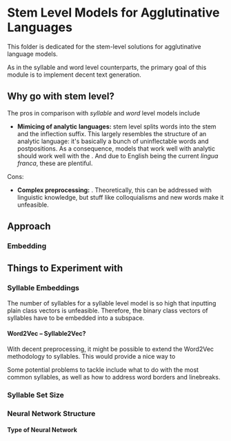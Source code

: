 # Stem Level Models for Agglutinative Languages

This folder is dedicated for the stem-level solutions for agglutinative language models.

As in the syllable and word level counterparts, the primary goal of this module is to implement decent text generation.

## Why go with stem level?

The pros in comparison with _syllable_ and _word_ level models include

* __Mimicing of analytic languages:__ stem level splits words into the stem and the inflection suffix. This largely resembles the structure of an analytic language: it's basically a bunch of uninflectable words and postpositions. As a consequence, models that work well with analytic should work well with the . And due to English being the current _lingua franca_, these are plentiful.

Cons:

* __Complex preprocessing:__ . Theoretically, this can be addressed with linguistic knowledge, but stuff like colloquialisms and new words make it unfeasible.


## Approach

### Embedding 

## Things to Experiment with

### Syllable Embeddings

The number of syllables for a syllable level model is so high that inputting plain class vectors is unfeasible. Therefore, the binary class vectors of syllables have to be embedded into a subspace.


#### Word2Vec – Syllable2Vec?

With decent preprocessing, it might be possible to extend the Word2Vec methodology to syllables. This would provide a nice way to 

Some potential problems to tackle include what to do with the most common syllables, as well as how to address word borders and linebreaks.

### Syllable Set Size


### Neural Network Structure

#### Type of Neural Network



